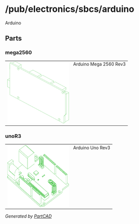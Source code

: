 # /pub/electronics/sbcs/arduino

Arduino

## Parts

### mega2560
<table><tr>
<td valign=top><img src="./mega2560.svg" width="200" height="200"></td>
<td valign=top>Arduino Mega 2560 Rev3</td>
</tr></table>

### unoR3
<table><tr>
<td valign=top><img src="./unoR3.svg" width="200" height="200"></td>
<td valign=top>Arduino Uno Rev3</td>
</tr></table>

*Generated by [PartCAD](https://partcad.org/)*
